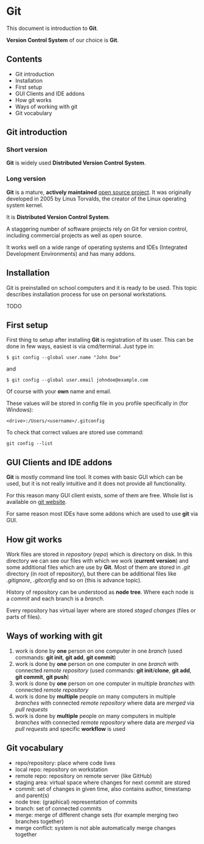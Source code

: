 # Git

This document is introduction to **Git**.

**Version Control System** of our choice is **Git**.

## Contents

- Git introduction
- Installation
- First setup
- GUI Clients and IDE addons
- How git works
- Ways of working with git
- Git vocabulary

## Git introduction

### Short version

**Git** is widely used **Distributed Version Control System**.

### Long version

**Git** is a mature, **actively maintained** [open source project](https://github.com/git/git). It was originally developed in 2005 by Linus Torvalds, the creator of the Linux operating system kernel.

It is **Distributed Version Control System**.

A staggering number of software projects rely on Git for version control, including commercial projects as well as open source.

It works well on a wide range of operating systems and IDEs (Integrated Development Environments) and has many addons.

## Installation

Git is preinstalled on school computers and it is ready to be used. This topic describes installation process for use on personal workstations.

TODO

## First setup

First thing to setup after installing **Git** is registration of its user. This can be done in few ways, easiest is via cmd/terminal. Just type in:

    $ git config --global user.name "John Doe"

and

    $ git config --global user.email johndoe@example.com

Of course with your **own** name and email.

These values will be stored in config file in you profile specifically in (for Windows):

    <drive>:/Users/<username>/.gitconfig

To check that correct values are stored use command:

    git config --list

## GUI Clients and IDE addons

**Git** is mostly command line tool. It comes with basic GUI which can be used, but it is not really intuitive and it does not provide all functionality.

For this reason many GUI client exists, some of them are free. Whole list is available on [git website](https://git-scm.com/downloads/guis).

For same reason most IDEs have some addons which are used to use **git** via GUI.

## How git works

Work files are stored in _repository_ (_repo_) which is directory on disk. In this directory we can see our files with which we work (**current version**) and some additional files which are use by **Git**. Most of them are stored in _.git_ directory (in root of repository), but there can be additional files like _.gitignore_, _.gitconfig_ and so on (this is advance topic).

History of repository can be understood as **node tree**. Where each node is a _commit_ and each branch is a _branch_.

Every repository has virtual layer where are stored _staged changes_ (files or parts of files).

## Ways of working with git

1. work is done by **one** person on one computer in one _branch_ (used commands: **git init**, **git add**, **git commit**)
2. work is done by **one** person on one computer in one _branch_ with connected _remote repository_ (used commands: **git init**/**clone**, **git add**, **git commit**, **git push**)
3. work is done by **one** person on one computer in multiple _branches_ with connected _remote repository_
4. work is done by **multiple** people on many computers in multiple _branches_ with connected _remote repository_ where data are _merged_ via _pull requests_
5. work is done by **multiple** people on many computers in multiple _branches_ with connected _remote repository_ where data are _merged_ via _pull requests_ and specific **workflow** is used

## Git vocabulary

- repo/repository: place where code lives
- local repo: repository on workstation
- remote repo: repository on remote server (like GitHub)
- staging area: virtual space where changes for next commit are stored
- commit: set of changes in given time, also contains author, timestamp and parent(s)
- node tree: (graphical) representation of commits
- branch: set of connected commits
- merge: merge of different change sets (for example merging two branches together)
- merge conflict: system is not able automatically merge changes together
